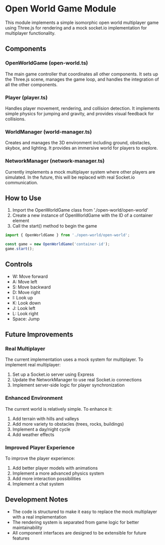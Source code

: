 # Open World Game Module

This module implements a simple isomorphic open world multiplayer game using Three.js for rendering and a mock socket.io implementation for multiplayer functionality.

## Components

### OpenWorldGame (open-world.ts)
The main game controller that coordinates all other components. It sets up the Three.js scene, manages the game loop, and handles the integration of all the other components.

### Player (player.ts)
Handles player movement, rendering, and collision detection. It implements simple physics for jumping and gravity, and provides visual feedback for collisions.

### WorldManager (world-manager.ts)
Creates and manages the 3D environment including ground, obstacles, skybox, and lighting. It provides an immersive world for players to explore.

### NetworkManager (network-manager.ts)
Currently implements a mock multiplayer system where other players are simulated. In the future, this will be replaced with real Socket.io communication.

## How to Use

1. Import the OpenWorldGame class from './open-world/open-world'
2. Create a new instance of OpenWorldGame with the ID of a container element
3. Call the start() method to begin the game

```typescript
import { OpenWorldGame } from './open-world/open-world';

const game = new OpenWorldGame('container-id');
game.start();
```

## Controls

- W: Move forward
- A: Move left
- S: Move backward
- D: Move right
- I: Look up
- K: Look down
- J: Look left
- L: Look right
- Space: Jump

## Future Improvements

### Real Multiplayer
The current implementation uses a mock system for multiplayer. To implement real multiplayer:

1. Set up a Socket.io server using Express
2. Update the NetworkManager to use real Socket.io connections
3. Implement server-side logic for player synchronization

### Enhanced Environment
The current world is relatively simple. To enhance it:

1. Add terrain with hills and valleys
2. Add more variety to obstacles (trees, rocks, buildings)
3. Implement a day/night cycle
4. Add weather effects

### Improved Player Experience
To improve the player experience:

1. Add better player models with animations
2. Implement a more advanced physics system
3. Add more interaction possibilities
4. Implement a chat system

## Development Notes

- The code is structured to make it easy to replace the mock multiplayer with a real implementation
- The rendering system is separated from game logic for better maintainability
- All component interfaces are designed to be extensible for future features 